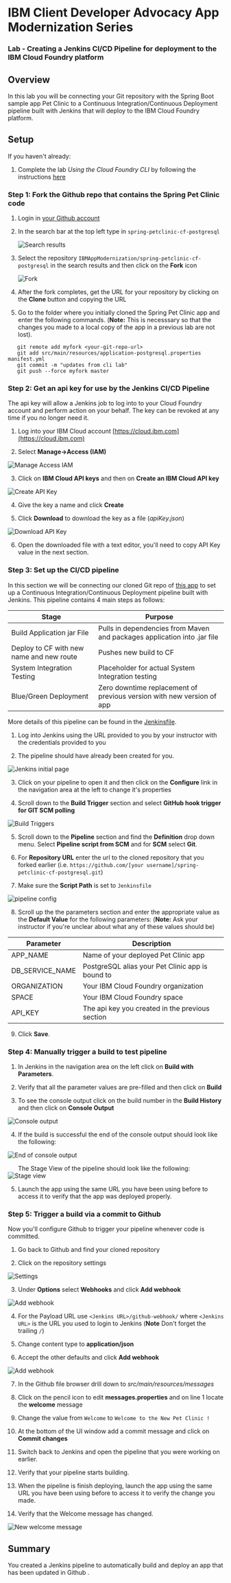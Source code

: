 
# IBM Client Developer Advocacy App Modernization Series

### Lab - Creating a Jenkins CI/CD Pipeline for deployment to the IBM Cloud Foundry platform

## Overview

In this lab you will  be connecting your Git repository with the Spring Boot sample app Pet Clinic to a Continuous Integration/Continuous Deployment pipeline built with Jenkins that will deploy to the IBM Cloud Foundry platform.

## Setup

If you haven't already:

1. Complete the lab *Using the Cloud Foundry CLI*  by following the instructions [here](../lab2/README.md)

### Step 1: Fork the Github repo that contains the Spring Pet Clinic code

1. Login in [your Github account](https://github.com)

2. In the search bar at the top left type in `spring-petclinic-cf-postgresql`

    ![Search results](images/ss00.png)

3. Select the repository `IBMAppModernization/spring-petclinic-cf-postgresql` in the search results and then click on the **Fork** icon

    ![Fork](images/ss000.png)

4. After the fork completes, get the URL for your repository by clicking on the **Clone** button and copying the URL

5. Go to the folder where you initially cloned the Spring Pet Clinic app and enter the following commands. (**Note:** This is necesssary so that the changes you made to a local copy of the app in a previous lab are not lost).
```
   git remote add myfork <your-git-repo-url>
   git add src/main/resources/application-postgresql.properties manifest.yml
   git commit -m "updates from cli lab"
   git push --force myfork master
```


###  Step 2: Get an api key for use by the Jenkins CI/CD Pipeline

The api key will allow a Jenkins job to log into to your Cloud Foundry account and perform action on your behalf. The key can be revoked at any time if you no longer need it.

1. Log into your IBM Cloud account [https://cloud.ibm.com](https://cloud.ibm.com)

2. Select **Manage->Access (IAM)**

![Manage Access IAM](images/ss0.png)

3. Click on **IBM Cloud API keys** and then on **Create an IBM Cloud API key**

![Create API Key](images/ss0.1.png)

4. Give the key a name  and click **Create**

5. Click **Download** to download the key as a file (*apiKey.json*)

![Download API Key](images/ss0.2.png)

6. Open the downloaded file with a text editor, you'll need to copy API Key value in the next section.


###  Step 3: Set up the CI/CD pipeline

In this section we will be connecting our cloned Git repo of [this app](https://github.com/IBMAppModernization/spring-petclinic-cf-postgresql)  to set up a Continuous Integration/Continuous Deployment pipeline built with Jenkins. This pipeline contains 4 main  steps as follows:

  | Stage                         | Purpose                                                                        |
  | ----------------------------- | ------------------------------------------------------------------------------ |
  | Build Application jar File    | Pulls in dependencies from Maven and packages application into .jar file       |
  | Deploy to CF with new name and new route  | Pushes new build to CF                                 |
  | System Integration Testing | Placeholder for actual System Integration testing             |
  | Blue/Green Deployment     | Zero downtime replacement of previous version  with new version of app |

More details of this pipeline can be found in the [Jenkinsfile](https://raw.githubusercontent.com/IBMAppModernization/spring-petclinic-cf-postgresql/master/Jenkinsfile).

1. Log into Jenkins using the URL provided to you by your instructor with the credentials provided to you

2. The pipeline should have already been created for you.

![Jenkins initial page](images/ss1.png)

3. Click on your pipeline to open it and then click on the **Configure** link in the navigation area at the left to change it's properties

4. Scroll down to the **Build Trigger** section and select **GitHub hook trigger for GIT SCM polling**

![Build Triggers](images/ss2.png)

5. Scroll down to the **Pipeline** section and find the **Definition** drop down menu. Select **Pipeline script from SCM** and for **SCM** select **Git**.

6. For **Repository URL** enter the url to the cloned repository that you forked earlier (i.e. `https://github.com/[your username]/spring-petclinic-cf-postgresql.git`)

7. Make sure the **Script Path** is set to `Jenkinsfile`


![pipeline config](images/ss3.png)

8. Scroll up the the parameters section and enter the appropriate value as the **Default Value** for the following parameters: (**Note:** Ask your instructor if you're unclear about what any of these values should be)

| Parameter                       | Description                                                                  |
| ----------------------------- | ------------------------------------------------------------------------------ |
| APP_NAME   | Name of your deployed Pet Clinic app       |
| DB_SERVICE_NAME | PostgreSQL alias your Pet Clinic app is bound to                                |
| ORGANIZATION  | Your IBM Cloud Foundry organization           |
| SPACE   | Your IBM Cloud Foundry space |
| API_KEY | The api key you created in the previous section |

9. Click **Save**.

### Step 4: Manually trigger a build to test pipeline

1. In Jenkins in the navigation area on the left click on **Build with Parameters**.

2. Verify that all the  parameter values are pre-filled  and then  click on **Build**

3. To see the console output click on the build number in the **Build History** and then click on **Console Output**

![Console output](images/ss4.png)

4. If the build is successful the end of the console output should look like the following:

![End of console output](images/ss5.png)

&nbsp;&nbsp;&nbsp;&nbsp;&nbsp;&nbsp;The Stage View of the pipeline should look like the following:
![Stage view](images/stages.png)

5. Launch the app using the same URL you have been using before to access it to verify that the app was deployed properly.

### Step 5: Trigger a build via a commit to Github

Now you'll configure Github to trigger your pipeline whenever code is committed.

1. Go back to Github and find your cloned repository

2. Click on the repository settings

![Settings](images/ss6.png)

3. Under **Options** select **Webhooks** and click **Add webhook**

![Add webhook](images/ss7.png)

4. For the Payload URL use `<Jenkins URL>/github-webhook/`  where `<Jenkins URL>` is the  URL you used  to login to Jenkins (**Note** Don't forget the trailing `/`)

5. Change content type to **application/json**

6. Accept the other defaults and click **Add webhook**

![Add webhook](images/ss8.png)

7. In the Github file browser drill down to *src/main/resources/messages*

8. Click on the pencil icon to edit **messages.properties**  and on line 1 locate the **welcome** message

9. Change the value from  `Welcome` to `Welcome to the New Pet Clinic !`

10. At the bottom of the UI window add a commit message and click on **Commit changes**

11. Switch back to Jenkins  and open the pipeline that you were working on  earlier.

12. Verify that your pipeline  starts building.

13. When the pipeline is finish deploying, launch the app using the same URL you have been using before to access it to verify the change you made.

14. Verify that the Welcome message has changed.

![New welcome message](images/ss9.png)


## Summary
You created a Jenkins pipeline to automatically build and deploy an app that has been updated in Github .
